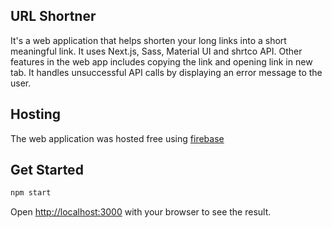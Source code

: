 ## URL Shortner 

It's a web application that helps shorten your long links into a short meaningful link. It uses Next.js, Sass, Material UI and shrtco API. Other features in the web app includes copying the link and opening link in new tab. It handles unsuccessful API calls by displaying an error message to the user.

## Hosting

The web application was hosted free using [firebase](http://firebase.com)

## Get Started

```bash
npm start
```

Open [http://localhost:3000](http://localhost:3000) with your browser to see the result.

